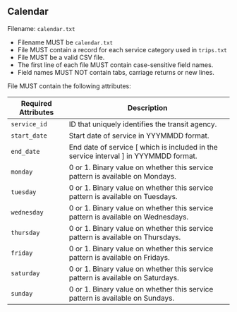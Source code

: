 ## Calendar
Filename: `calendar.txt`

 *  Filename MUST be `calendar.txt`
 *  File MUST contain a record for each service category used in `trips.txt`
 *  File MUST be a valid CSV file.
 *  The first line of each file MUST contain case-sensitive field names.
 *  Field names MUST NOT contain tabs, carriage returns or new lines.

File MUST contain the following attributes:

Required Attributes	| Description										
----------			| -------------		
`service_id`		| ID that uniquely identifies the transit agency.
`start_date`		| Start date of service in YYYMMDD format.  
`end_date`			| End date of service [ which is included in the service interval ] in YYYMMDD format.  
`monday`			| 0 or 1. Binary value on whether this service pattern is available on Mondays.
`tuesday`			| 0 or 1. Binary value on whether this service pattern is available on Tuesdays.
`wednesday`			| 0 or 1. Binary value on whether this service pattern is available on Wednesdays.
`thursday`			| 0 or 1. Binary value on whether this service pattern is available on Thursdays.
`friday`			| 0 or 1. Binary value on whether this service pattern is available on Fridays.
`saturday`			| 0 or 1. Binary value on whether this service pattern is available on Saturdays.
`sunday`			| 0 or 1. Binary value on whether this service pattern is available on Sundays.
